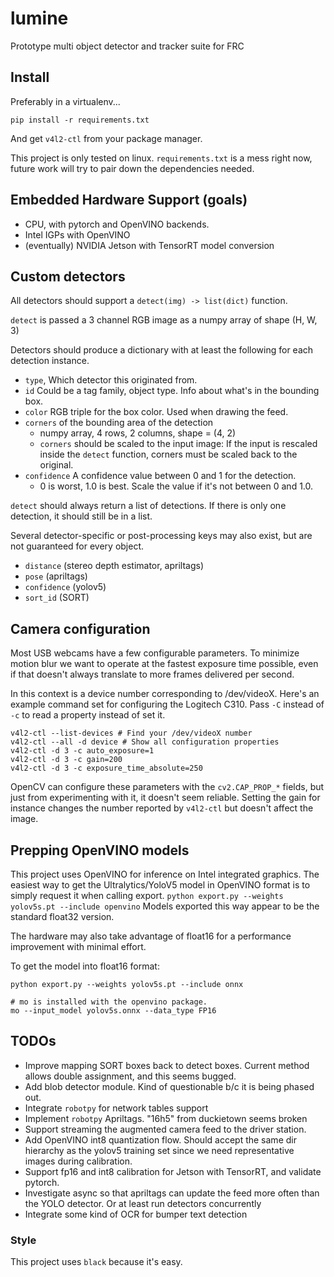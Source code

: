 # lumine
Prototype multi object detector and tracker suite for FRC

## Install
Preferably in a virtualenv...
```
pip install -r requirements.txt
```
And get `v4l2-ctl` from your package manager.

This project is only tested on linux.
`requirements.txt` is a mess right now, future work will try to pair down
the dependencies needed.

## Embedded Hardware Support (goals)
* CPU, with pytorch and OpenVINO backends.
* Intel IGPs with OpenVINO
* (eventually) NVIDIA Jetson with TensorRT model conversion

## Custom detectors
All detectors should support a `detect(img) -> list(dict)` function.

`detect` is passed a 3 channel RGB image as a numpy array of shape (H, W, 3)

Detectors should produce a dictionary with at least the following
for each detection instance.
* `type`, Which detector this originated from.
* `id` Could be a tag family, object type. Info about what's in the bounding box.
* `color` RGB triple for the box color. Used when drawing the feed.
* `corners` of the bounding area of the detection
  * numpy array, 4 rows, 2 columns, shape = (4, 2)
  * `corners` should be scaled to the input image: If the input is rescaled inside the
     `detect` function, corners must be scaled back to the original.
* `confidence` A confidence value between 0 and 1 for the detection.
  * 0 is worst, 1.0 is best. Scale the value if it's not between 0 and 1.0.

`detect` should always return a list of detections. If there is only one detection, it
should still be in a list.

Several detector-specific or post-processing keys may also
exist, but are not guaranteed for every object.
* `distance` (stereo depth estimator, apriltags)
* `pose` (apriltags)
* `confidence` (yolov5)
* `sort_id` (SORT)

## Camera configuration
Most USB webcams have a few configurable parameters. To minimize
motion blur we want to operate at the fastest exposure time possible,
even if that doesn't always translate to more frames delivered per second.

In this context is a device number corresponding to /dev/videoX.
Here's an example command set for configuring the Logitech C310.
Pass `-C` instead of `-c` to read a property instead of set it.
```
v4l2-ctl --list-devices # Find your /dev/videoX number
v4l2-ctl --all -d device # Show all configuration properties
v4l2-ctl -d 3 -c auto_exposure=1
v4l2-ctl -d 3 -c gain=200
v4l2-ctl -d 3 -c exposure_time_absolute=250
```

OpenCV can configure these parameters with the `cv2.CAP_PROP_*` fields,
but just from experimenting with it, it doesn't seem reliable. Setting
the gain for instance changes the number reported by `v4l2-ctl` but
doesn't affect the image.

## Prepping OpenVINO models
This project uses OpenVINO for inference on Intel integrated graphics.
The easiest way to get the Ultralytics/YoloV5 model in OpenVINO format is to
simply request it when calling export.
`python export.py --weights yolov5s.pt --include openvino`
Models exported this way appear to be the standard float32 version.

The hardware may also take advantage of float16 for a performance improvement
with minimal effort.

To get the model into float16 format:
```
python export.py --weights yolov5s.pt --include onnx

# mo is installed with the openvino package.
mo --input_model yolov5s.onnx --data_type FP16
```

## TODOs
* Improve mapping SORT boxes back to detect boxes. Current method allows
double assignment, and this seems bugged.
* Add blob detector module. Kind of questionable b/c it is being phased out.
* Integrate `robotpy` for network tables support
* Implement `robotpy` Apriltags. "16h5" from duckietown seems broken
* Support streaming the augmented camera feed to the driver station.
* Add OpenVINO int8 quantization flow. Should accept the same dir hierarchy
  as the yolov5 training set since we need representative images during calibration.
* Support fp16 and int8 calibration for Jetson with TensorRT, and validate pytorch.
* Investigate async so that apriltags can update the feed more
  often than the YOLO detector. Or at least run detectors concurrently
* Integrate some kind of OCR for bumper text detection

### Style
This project uses `black` because it's easy.
